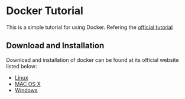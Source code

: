 # Docker Tutorial

This is a simple tutorial for using Docker. Refering the [official tutorial](https://docs.docker.com/engine/userguide/containers/dockerizing/)

## Download and Installation

Download and installation of docker can be found at its official website listed below:


* [Linux](https://docs.docker.com/linux/) 
* [MAC OS X](https://docs.docker.com/mac/) 
* [Windows](https://docs.docker.com/windows/)
